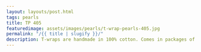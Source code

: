 ```yaml
---
layout: layouts/post.html
tags: pearls
title: TP 405
featuredimage: assets/images/pearls/t-wrap-pearls-405.jpg
permalink: "/{{ title | slugify }}/"
description: T-wraps are handmade in 100% cotton. Comes in packages of 10 pieces of the same design. Probably the worlds best commercial for any Fun Park.
---
```

